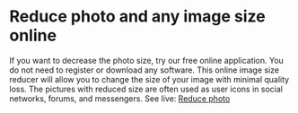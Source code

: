 # Reduce photo and any image size online
If you want to decrease the photo size, try our free online application. You do not need to register or download any software. This online image size reducer will allow you to change the size of your image with minimal quality loss. The pictures with reduced size are often used as user icons in social networks, forums, and messengers.
See live: [Reduce photo](http://toolster.net/reduce_image)
